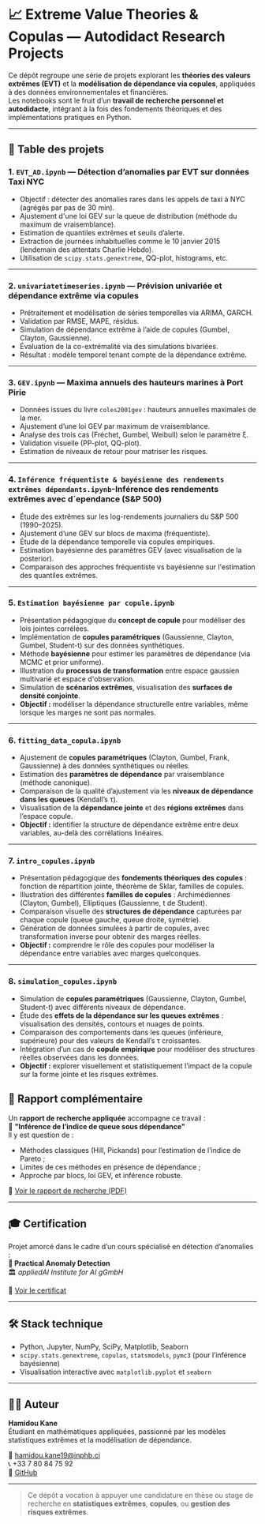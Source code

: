 # 📈 Extreme Value Theories & Copulas — Autodidact Research Projects

Ce dépôt regroupe une série de projets explorant les **théories des valeurs extrêmes (EVT)** et la **modélisation de dépendance via copules**, appliquées à des données environnementales et financières.  
Les notebooks sont le fruit d’un **travail de recherche personnel et autodidacte**, intégrant à la fois des fondements théoriques et des implémentations pratiques en Python.

---

## 🧭 Table des projets

### 1. `EVT_AD.ipynb` — Détection d’anomalies par EVT sur données Taxi NYC

* Objectif : détecter des anomalies rares dans les appels de taxi à NYC (agrégés par pas de 30 min).
* Ajustement d'une loi GEV sur la queue de distribution (méthode du maximum de vraisemblance).
* Estimation de quantiles extrêmes et seuils d’alerte.
* Extraction de journées inhabituelles comme le 10 janvier 2015 (lendemain des attentats Charlie Hebdo).
* Utilisation de `scipy.stats.genextreme`, QQ-plot, histograms, etc.

---

### 2. `univariatetimeseries.ipynb` — Prévision univariée et dépendance extrême via copules

* Prétraitement et modélisation de séries temporelles via ARIMA, GARCH.
* Validation par RMSE, MAPE, résidus.
* Simulation de dépendance extrême à l’aide de copules (Gumbel, Clayton, Gaussienne).
* Évaluation de la co-extrémalité via des simulations bivariées.
* Résultat : modèle temporel tenant compte de la dépendance extrême.

---

### 3. `GEV.ipynb` — Maxima annuels des hauteurs marines à Port Pirie

* Données issues du livre `coles2001gev` : hauteurs annuelles maximales de la mer.
* Ajustement d’une loi GEV par maximum de vraisemblance.
* Analyse des trois cas (Fréchet, Gumbel, Weibull) selon le paramètre ξ.
* Validation visuelle (PP-plot, QQ-plot).
* Estimation de niveaux de retour pour matriser les risques.

---

### 4. `Inférence fréquentiste & bayésienne des rendements extrêmes dépendants.ipynb`-Inférence des rendements extrêmes avec d´ependance (S&P 500) 

* Étude des extrêmes sur les log-rendements journaliers du S&P 500 (1990–2025).
* Ajustement d’une GEV sur blocs de maxima (fréquentiste).
* Étude de la dépendance temporelle via copules empiriques.
* Estimation bayésienne des paramètres GEV (avec visualisation de la posterior).
* Comparaison des approches fréquentiste vs bayésienne sur l'estimation des quantiles extrêmes.

---

### 5. `Estimation bayésienne par copule.ipynb`

* Présentation pédagogique du **concept de copule** pour modéliser des lois jointes corrélées.
* Implémentation de **copules paramétriques** (Gaussienne, Clayton, Gumbel, Student-t) sur des données synthétiques.
* Méthode **bayésienne** pour estimer les paramètres de dépendance (via MCMC et prior uniforme).
* Illustration du **processus de transformation** entre espace gaussien multivarié et espace d'observation.
* Simulation de **scénarios extrêmes**, visualisation des **surfaces de densité conjointe**.
* **Objectif :** modéliser la dépendance structurelle entre variables, même lorsque les marges ne sont pas normales.


---

### 6. `fitting_data_copula.ipynb`

* Ajustement de **copules paramétriques** (Clayton, Gumbel, Frank, Gaussienne) à des données synthétiques ou réelles.
* Estimation des **paramètres de dépendance** par vraisemblance (méthode canonique).
* Comparaison de la qualité d’ajustement via les **niveaux de dépendance dans les queues** (Kendall’s τ).
* Visualisation de la **dépendance jointe** et des **régions extrêmes** dans l’espace copule.
* **Objectif :** identifier la structure de dépendance extrême entre deux variables, au-delà des corrélations linéaires.


---
### 7. `intro_copules.ipynb`

* Présentation pédagogique des **fondements théoriques des copules** : fonction de répartition jointe, théorème de Sklar, familles de copules.
* Illustration des différentes **familles de copules** : Archimédiennes (Clayton, Gumbel), Elliptiques (Gaussienne, t de Student).
* Comparaison visuelle des **structures de dépendance** capturées par chaque copule (queue gauche, queue droite, symétrie).
* Génération de données simulées à partir de copules, avec transformation inverse pour obtenir des marges réelles.
* **Objectif :** comprendre le rôle des copules pour modéliser la dépendance entre variables avec marges quelconques.
---
### 8. `simulation_copules.ipynb`

* Simulation de **copules paramétriques** (Gaussienne, Clayton, Gumbel, Student-t) avec différents niveaux de dépendance.
* Étude des **effets de la dépendance sur les queues extrêmes** : visualisation des densités, contours et nuages de points.
* Comparaison des comportements dans les queues (inférieure, supérieure) pour des valeurs de Kendall’s τ croissantes.
* Intégration d’un cas de **copule empirique** pour modéliser des structures réelles observées dans les données.
* **Objectif :** explorer visuellement et statistiquement l’impact de la copule sur la forme jointe et les risques extrêmes.


## 📄 Rapport complémentaire

Un **rapport de recherche appliquée** accompagne ce travail :  
📌 **"Inférence de l’indice de queue sous dépendance"**  
Il y est question de :
- Méthodes classiques (Hill, Pickands) pour l’estimation de l’indice de Pareto ;
- Limites de ces méthodes en présence de dépendance ;
- Approche par blocs, loi GEV, et inférence robuste.

📎 [Voir le rapport de recherche (PDF)](https://github.com/newma2n/extreme_values_theories/blob/main/Certificate_of_Completion.pdf)

---

## 🎓 Certification

Projet amorcé dans le cadre d’un cours spécialisé en détection d’anomalies :  
**📘 Practical Anomaly Detection**  
🏛️ *appliedAI Institute for AI gGmbH*

📜 [Voir le certificat](https://github.com/newma2n/extreme_values_theories/blob/main/Certificate_of_Completion.pdf)

---

## 🛠️ Stack technique

* Python, Jupyter, NumPy, SciPy, Matplotlib, Seaborn
* `scipy.stats.genextreme`, `copulas`, `statsmodels`, `pymc3` (pour l’inférence bayésienne)
* Visualisation interactive avec `matplotlib.pyplot` et `seaborn`

---

## 🙋‍♂️ Auteur

**Hamidou Kane**  
Étudiant en mathématiques appliquées, passionné par les modèles statistiques extrêmes et la modélisation de dépendance.

📧 [hamidou.kane19@inphb.ci](mailto:hamidou.kane19@inphb.ci)  
📞 +33 7 80 84 75 92  
🔗 [GitHub](https://github.com/newma2n)

---

> Ce dépôt a vocation à appuyer une candidature en thèse ou stage de recherche en **statistiques extrêmes**, **copules**, ou **gestion des risques extrêmes**.
